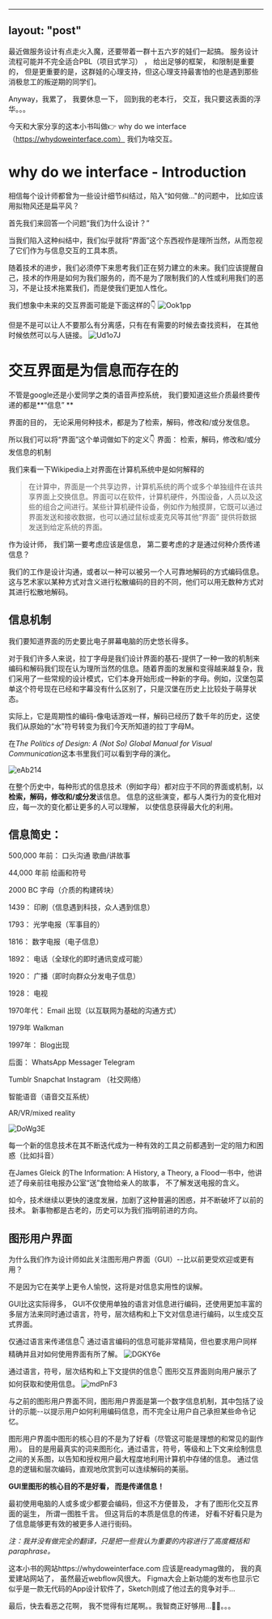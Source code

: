 
---
layout: "post"
---

最近做服务设计有点走火入魔，还要带着一群十五六岁的娃们一起搞。 服务设计流程可能并不完全适合PBL（项目式学习） ， 给出足够的框架， 和限制是重要的， 但是更重要的是，这群娃的心理支持，但这心理支持最害怕的也是遇到那些消极怠工的叛逆期的同学们。 

Anyway，我累了， 我要休息一下， 回到我的老本行， 交互，我只要这表面的浮华。。。

今天和大家分享的这本小书叫做👉 why do we interface（https://whydoweinterface.com） 我们为啥交互。 

# why do we interface - Introduction 

相信每个设计师都曾为一些设计细节纠结过，陷入“如何做..."的问题中， 比如应该用拟物风还是扁平风？ 

首先我们来回答一个问题“我们为什么设计？” 

当我们陷入这种纠结中，我们似乎就将“界面”这个东西视作是理所当然，从而忽视了它们作为与信息交互的工具本质。 

随着技术的进步，我们必须停下来思考我们正在努力建立的未来。我们应该提醒自己，技术的作用是如何为我们服务的，而不是为了限制我们的人性或利用我们的恶习，不是让技术拖累我们，而是使我们更加人性化。

我们想象中未来的交互界面可能是下面这样的👇
![Ook1pp](https://raw.githubusercontent.com/pandaqr/BlogImageBed/master/img/Ook1pp.png)

但是不是可以让人不要那么有分离感，只有在有需要的时候去查找资料， 在其他时候依然可以与人链接。 
![Ud1o7J](https://raw.githubusercontent.com/pandaqr/BlogImageBed/master/img/Ud1o7J.png)

# 交互界面是为信息而存在的 

不管是google还是小爱同学之类的语音声控系统， 我们要知道这些介质最终要传递的都是**“信息”  **

界面的目的， 无论采用何种技术，都是为了检索，解码，修改和/或分发信息。

所以我们可以将“界面”这个单词做如下的定义👇
界面： 检索，解码，修改和/或分发信息的机制

我们来看一下Wikipedia上对界面在计算机系统中是如何解释的

> 在计算中，界面是一个共享边界，计算机系统的两个或多个单独组件在该共享界面上交换信息。界面可以在软件，计算机硬件，外围设备，人员以及这些的组合之间进行。某些计算机硬件设备，例如作为触摸屏，它既可以通过界面发送和接收数据，也可以通过鼠标或麦克风等其他“界面” 提供将数据发送到给定系统的界面。

作为设计师， 我们第一要考虑应该是信息， 第二要考虑的才是通过何种介质传递信息？ 


我们的工作是设计沟通，或者以一种可以被另一个人可靠地解码的方式编码信息。 这与艺术家以某种方式对含义进行松散编码的目的不同，他们可以用无数种方式对其进行松散地解码。

## 信息机制
我们要知道界面的历史要比电子屏幕电脑的历史悠长得多。 

对于我们许多人来说，拉丁字母是我们设计界面的基石-提供了一种一致的机制来编码和解码我们现在认为理所当然的信息。随着界面的发展和变得越来越复杂，我们采用了一些常规的设计模式，它们本身开始形成一种新的字母。例如，汉堡包菜单这个符号现在已经和字幕没有什么区别了，只是汉堡在历史上比较处于萌芽状态。

实际上，它是周期性的编码-像电话游戏一样，解码已经历了数千年的历史，这使我们从原始的“水”符号转变为我们今天所知道的拉丁字母M。

在*The Politics of Design: A (Not So) Global Manual for Visual Communication*这本书里我们可以看到字母的演化。 

![eAb214](https://raw.githubusercontent.com/pandaqr/BlogImageBed/master/img/eAb214.png)

在整个历史中，每种形式的信息技术（例如字母）都对应于不同的界面或机制，以**检索，解码，修改和/或分发**该信息。 信息的这些演变，都与人类行为的变化相对应，每一次的变化都让更多的人可以理解， 以使信息获得最大化的利用。 

## 信息简史：
500,000 年前： 
口头沟通
歌曲/讲故事

44,000 年前
绘画和符号


2000 BC
字母（介质的构建砖块） 

1439：
印刷（信息遇到科技，众人遇到信息）

1793：
光学电报（军事目的） 

1816：
数字电报（电子信息） 

1892：
电话（全球化的即时通讯变成可能）

1920：
广播（即时向群众分发电子信息）

1928：
电视

1970年代：
Email 出现（以互联网为基础的沟通方式） 

1979年
Walkman

1997年：
Blog出现

后面：
WhatsApp
Messager 
Telegram 

Tumblr 
Snapchat 
Instagram 
（社交网络）

智能语音（语音交互系统） 

AR/VR/mixed reality 

![DoWg3E](https://raw.githubusercontent.com/pandaqr/BlogImageBed/master/img/DoWg3E.png)

每一个新的信息技术在其不断迭代成为一种有效的工具之前都遇到一定的阻力和困惑（比如抖音） 


在James Gleick 的The Information: A History, a Theory, a Flood一书中，他讲述了母亲前往电报办公室“送”食物给亲人的故事， 不了解发送电报的含义。

如今，技术继续以更快的速度发展，加剧了这种普遍的困惑，并不断破坏了以前的技术。 新事物都是古老的，历史可以为我们指明前进的方向。

## 图形用户界面

为什么我们作为设计师如此关注图形用户界面（GUI）--比以前更受欢迎或更有用？
 
不是因为它在美学上更令人愉悦，这将是对信息实用性的误解。
 
GUI比这实际得多， GUI不仅使用单独的语言对信息进行编码，还使用更加丰富的多层方法来同时通过语言，符号，层次结构和上下文对信息进行编码，以生成交互式界面。

仅通过语言来传递信息👇
通过语言编码的信息可能非常精简，但也要求用户同样精确并且对如何使用界面有所了解。
![DGKY6e](https://raw.githubusercontent.com/pandaqr/BlogImageBed/master/img/DGKY6e.png)

通过语言，符号，层次结构和上下文提供的信息👇
图形交互界面则向用户展示了如何获取和使用信息。 
![mdPnF3](https://raw.githubusercontent.com/pandaqr/BlogImageBed/master/img/mdPnF3.png)


与之前的图形用户界面不同，图形用户界面是第一个数字信息机制，其中包括了设计的示能--以提示用户如何利用编码信息，而不完全让用户自己承担某些命令记忆。
 
图形用户界面中图形的核心目的不是为了好看（尽管这可能是理想的和常见的副作用）。 目的是用最真实的词来图形化，通过语言，符号，等级和上下文来绘制信息之间的关系图，以告知和授权用户最大程度地利用计算机中存储的信息。 通过信息的逻辑和层次编码，直观地欣赏到可以连续解码的美丽。


**GUI里图形的核心目的不是好看， 而是传递信息！**

最初使用电脑的人或多或少都要会编码，但这不方便普及， 才有了图形化交互界面的诞生， 所谓一图胜千言。 但这背后的本质是信息的传递， 好看不好看只是为了信息能够更有效的被更多人进行街码。 




*注：我并没有做完全的翻译，只是把一些我认为重要的内容进行了高度概括和paraphrase。*


这本小书的网站https://whydoweinterface.com 应该是readymag做的， 我的真爱建站网站了， 虽然最近webflow风很大。 Figma大会上新功能的发布也显示它似乎是一款无代码的App设计软件了，Sketch则成了他过去的竞争对手...


最后，快去看恶之花啊， 我不觉得有烂尾啊。。我智商正好够用...🤦‍♀️。。。

